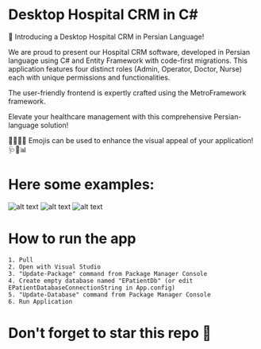 # Desktop Hospital CRM in C#
🏥 Introducing a Desktop Hospital CRM in Persian Language!

We are proud to present our Hospital CRM software, developed in Persian language using C# and Entity Framework with code-first migrations. This application features four distinct roles (Admin, Operator, Doctor, Nurse) each with unique permissions and functionalities.

The user-friendly frontend is expertly crafted using the MetroFramework framework.

Elevate your healthcare management with this comprehensive Persian-language solution!

👨‍⚕️👩‍⚕️ Emojis can be used to enhance the visual appeal of your application! 🩺💉📊

# Here some examples:

![alt text](https://raw.githubusercontent.com/leartgjoni/c-sharp-hospital-crm/master/Demo/charts.png)
![alt text](https://raw.githubusercontent.com/leartgjoni/c-sharp-hospital-crm/master/Demo/reservations.png)
![alt text](https://raw.githubusercontent.com/leartgjoni/c-sharp-hospital-crm/master/Demo/timetables.png)

# How to run the app

	1. Pull
	2. Open with Visual Studio
	3. "Update-Package" command from Package Manager Console
	4. Create empty database named "EPatientDb" (or edit EPatientDatabaseConnectionString in App.config)
	5. "Update-Database" command from Package Manager Console
	6. Run Application

# Don't forget to star this repo 🌟
